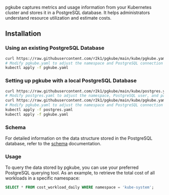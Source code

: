 pgkube captures metrics and usage information from your Kubernetes cluster and stores it in a PostgreSQL database. It helps administrators understand resource utilization and estimate costs.

## Installation

### Using an existing PostgreSQL Database


```sh
curl https://raw.githubusercontent.com/r2k1/pgkube/main/kube/pgkube.yaml --output pgkube.yaml
# Modify pgkube.yaml to adjust the namespace and PostgreSQL connection string (DATABASE_URL).
kubectl apply -f pgkube.yaml
```

### Setting up pgkube with a local PostgreSQL Database

```sh
curl https://raw.githubusercontent.com/r2k1/pgkube/main/kube/postgres.yaml --output postgres.yaml
# Modify postgres.yaml to adjust the namespace, PostgreSQL user, and password.
curl https://raw.githubusercontent.com/r2k1/pgkube/main/kube/pgkube.yaml --output pgkube.yaml
# Modify pgkube.yaml to adjust the namespace and PostgreSQL connection string (DATABASE_URL).
kubectl apply -f postgres.yaml
kubectl apply -f pgkube.yaml
```

### Schema
For detailed information on the data structure stored in the PostgreSQL database, refer to the [schema](schema.md) documentation.

### Usage

To query the data stored by pgkube, you can use your preferred PostgreSQL querying tool. As an example, to retrieve the total cost of all workloads in a specific namespace:

```sql
SELECT * FROM cost_workload_daily WHERE namespace = 'kube-system';
```
